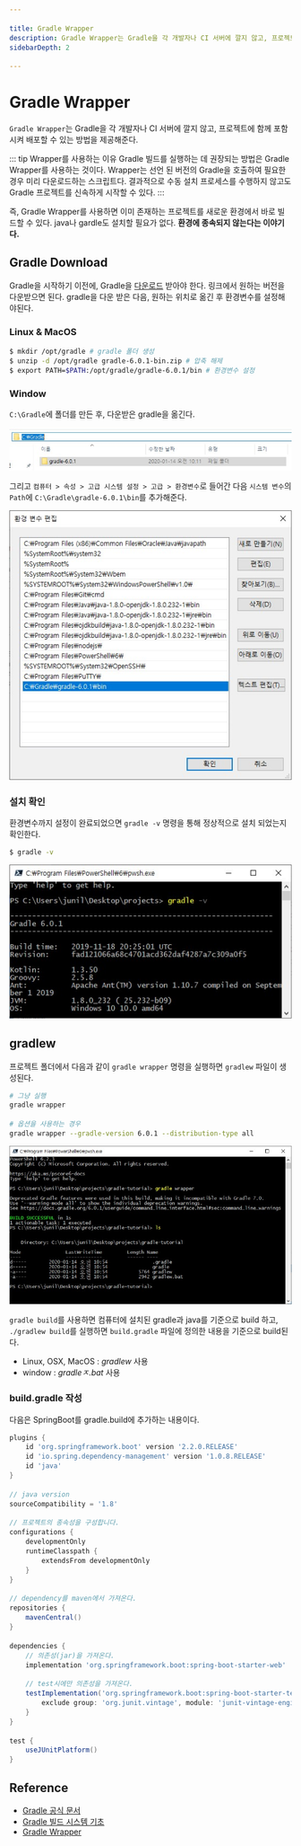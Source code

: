 ```yaml
---

title: Gradle Wrapper
description: Gradle Wrapper는 Gradle을 각 개발자나 CI 서버에 깔지 않고, 프로젝트에 함께 포함시켜 배포할 수 있는 방법을 제공해준다.
sidebarDepth: 2

---
```


# Gradle Wrapper

`Gradle Wrapper`는 Gradle을 각 개발자나 CI 서버에 깔지 않고, 프로젝트에 함께 포함시켜 배포할 수 있는 방법을 제공해준다.

::: tip Wrapper를 사용하는 이유
Gradle 빌드를 실행하는 데 권장되는 방법은 Gradle Wrapper를 사용하는 것이다.
Wrapper는 선언 된 버전의 Gradle을 호출하여 필요한 경우 미리 다운로드하는 스크립트다.
결과적으로 수동 설치 프로세스를 수행하지 않고도 Gradle 프로젝트를 신속하게 시작할 수 있다.
:::

즉, Gradle Wrapper를 사용하면 이미 존재하는 프로젝트를 새로운 환경에서 바로 빌드할 수 있다. java나 gardle도 설치할 필요가 없다. **환경에 종속되지 않는다는 이야기다.**

## Gradle Download

Gradle을 시작하기 이전에, Gradle을 [다운로드](https://gradle.org/releases/) 받아야 한다. 링크에서 원하는 버전을 다운받으면 된다. gradle을 다운 받은 다음, 원하는 위치로 옮긴 후 환경변수를 설정해야된다.

### Linux & MacOS

```sh {3}
$ mkdir /opt/gradle # gradle 폴더 생성
$ unzip -d /opt/gradle gradle-6.0.1-bin.zip # 압축 해제
$ export PATH=$PATH:/opt/gradle/gradle-6.0.1/bin # 환경변수 설정
```

### Window

`C:\Gradle`에 폴더를 만든 후, 다운받은 gradle을 옮긴다.

![예시1](./01.jpg)

그리고 `컴퓨터 > 속성 > 고급 시스템 설정 > 고급 > 환경변수`로 들어간 다음 `시스템 변수`의 `Path`에 `C:\Gradle\gradle-6.0.1\bin`를 추가해준다.

![예시2](./02.jpg)

### 설치 확인

환경변수까지 설정이 완료되었으면 `gradle -v` 명령을 통해 정상적으로 설치 되었는지 확인한다.

```sh
$ gradle -v
```

![예시3](./03.jpg)

## gradlew

프로젝트 폴더에서 다음과 같이 `gradle wrapper` 명령을 실행하면 `gradlew` 파일이 생성된다.

```sh
# 그냥 실행
gradle wrapper

# 옵션을 사용하는 경우
gradle wrapper --gradle-version 6.0.1 --distribution-type all
```

![예시4](./04.jpg)

`gradle build`를 사용하면 컴퓨터에 설치된 gradle과 java를 기준으로 build 하고, `./gradlew build`를 실행하면 `build.gradle` 파일에 정의한 내용을 기준으로 build된다.

- Linux, OSX, MacOS : _gradlew_ 사용
- window : _gradleㅈ.bat_ 사용 

### build.gradle 작성

다음은 SpringBoot를 gradle.build에 추가하는 내용이다.

```groovy
plugins {
    id 'org.springframework.boot' version '2.2.0.RELEASE'
    id 'io.spring.dependency-management' version '1.0.8.RELEASE'
    id 'java'
}

// java version
sourceCompatibility = '1.8'

// 프로젝트의 종속성을 구성합니다.
configurations {
    developmentOnly
    runtimeClasspath {
        extendsFrom developmentOnly
    }
}

// dependency를 maven에서 가져온다.
repositories {
    mavenCentral()
}

dependencies {
    // 의존성(jar)을 가져온다.
    implementation 'org.springframework.boot:spring-boot-starter-web'

    // test시에만 의존성을 가져온다.
    testImplementation('org.springframework.boot:spring-boot-starter-test') {
        exclude group: 'org.junit.vintage', module: 'junit-vintage-engine'
    }
}

test {
    useJUnitPlatform()
}

```

## Reference
- [Gradle 공식 문서](https://docs.gradle.org/current/userguide/gradle_wrapper.html)
- [Gradle 빌드 시스템 기초](https://effectivesquid.tistory.com/entry/Gradle-%EB%B9%8C%EB%93%9C%EC%8B%9C%EC%8A%A4%ED%85%9C-%EA%B8%B0%EC%B4%88)
- [Gradle Wrapper](https://kwonnam.pe.kr/wiki/gradle/wrapper)